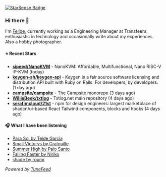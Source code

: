 <a href="https://starsense.app/developer-types" target="_blank"><img src="https://starsense.app/api/badge/?user=valtlfelipe" alt="StarSense Badge"></a>

### Hi there 👋

I'm [Felipe](https://felipevm.com), currently working as a Engineering Manager at Transfeera, enthusiastic in technology and occasionally write about my experiences. Also a hobby photographer.

#### ⭐ Recent Stars
- **[sipeed/NanoKVM](https://github.com/sipeed/NanoKVM)** - NanoKVM: Affordable, Multifunctional, Nano RISC-V IP-KVM (today)
- **[keygen-sh/keygen-api](https://github.com/keygen-sh/keygen-api)** - Keygen is a fair source software licensing and distribution API built with Ruby on Rails. For developers, by developers. (1 day ago)
- **[campsite/campsite](https://github.com/campsite/campsite)** - The Campsite monorepo (3 days ago)
- **[WillieBeek/txtlog](https://github.com/WillieBeek/txtlog)** - Txtlog.net main repository (4 days ago)
- **[serafimcloud/21st](https://github.com/serafimcloud/21st)** - npm for design engineers: largest marketplace of shadcn/ui-based React Tailwind components, blocks and hooks (4 days ago)

#### 🎧 What I have been listening
- [Para Sol by Teide Garcia](https://open.spotify.com/track/5hrJnEz67Q6l33sPtGFga4)
- [Small Victorys by Cratouille](https://open.spotify.com/track/4WIG3yl5UjG4kuNXs5TgjU)
- [Summer High by Palo Santo](https://open.spotify.com/track/0hnTSQUrWBcI4cSAJipBOw)
- [Falling Faster by Niriko](https://open.spotify.com/track/3YWosF4fKAHglIoSaWUvFy)
- [shade by roumr](https://open.spotify.com/track/4EzccXrr8ipyRhOvCoB2xE)

_Powered by [TuneFeed](https://tunefeed.app?ref=github.com)_


